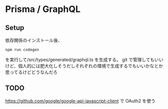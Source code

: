 # Prisma / GraphQL

## Setup

依存関係のインストール後、

```
npm run codegen
```

を実行して/src/types/generated/graphql.ts を生成する。
git で管理してもいいけど、個人的には肥大化しそうだしそれぞれの環境で生成するでもいいかなとか思ってるけどどうなんだろ

## TODO

https://github.com/google/google-api-javascript-client
で OAuth2 を使う
